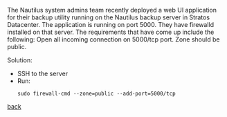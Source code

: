 The Nautilus system admins team recently deployed a web UI application for their backup utility running on the Nautilus backup server in Stratos Datacenter. The application is running on port 5000. They have firewalld installed on that server. The requirements that have come up include the following:
Open all incoming connection on 5000/tcp port. Zone should be public.

Solution:  

- SSH to the server
- Run:
  ```
  sudo firewall-cmd --zone=public --add-port=5000/tcp
  ```

[back](https://github.com/MederD/Kodekloud-Engineer-Tasks) 
